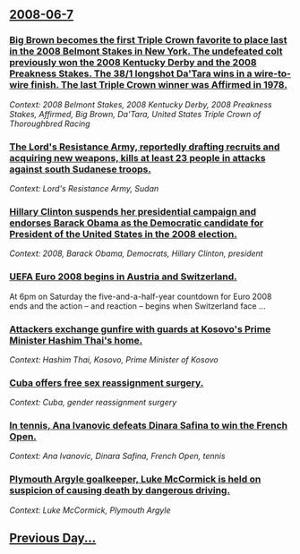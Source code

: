 ## [2008-06-7](/news/2008/06/7/index.md)

### [ Big Brown becomes the first Triple Crown favorite to place last in the 2008 Belmont Stakes in New York. The undefeated colt previously won the 2008 Kentucky Derby and the 2008 Preakness Stakes. The 38/1 longshot Da'Tara wins in a wire-to-wire finish. The last Triple Crown winner was Affirmed in 1978. ](/news/2008/06/7/big-brown-becomes-the-first-triple-crown-favorite-to-place-last-in-the-2008-belmont-stakes-in-new-york-the-undefeated-colt-previously-won.md)
_Context: 2008 Belmont Stakes, 2008 Kentucky Derby, 2008 Preakness Stakes, Affirmed, Big Brown, Da'Tara, United States Triple Crown of Thoroughbred Racing_

### [ The Lord's Resistance Army, reportedly drafting recruits and acquiring new weapons, kills at least 23 people in attacks against south Sudanese troops. ](/news/2008/06/7/the-lord-s-resistance-army-reportedly-drafting-recruits-and-acquiring-new-weapons-kills-at-least-23-people-in-attacks-against-south-sudan.md)
_Context: Lord's Resistance Army, Sudan_

### [ Hillary Clinton suspends her presidential campaign and endorses Barack Obama as the Democratic candidate for President of the United States in the 2008 election. ](/news/2008/06/7/hillary-clinton-suspends-her-presidential-campaign-and-endorses-barack-obama-as-the-democratic-candidate-for-president-of-the-united-states.md)
_Context: 2008, Barack Obama, Democrats, Hillary Clinton, president_

### [ UEFA Euro 2008 begins in Austria and Switzerland. ](/news/2008/06/7/uefa-euro-2008-begins-in-austria-and-switzerland.md)
At 6pm on Saturday the five-and-a-half-year countdown for Euro 2008 ends and the action – and reaction – begins when Switzerland face ...

### [ Attackers exchange gunfire with guards at Kosovo's Prime Minister Hashim Thai's home. ](/news/2008/06/7/attackers-exchange-gunfire-with-guards-at-kosovo-s-prime-minister-hashim-thaci-s-home.md)
_Context: Hashim Thai, Kosovo, Prime Minister of Kosovo_

### [ Cuba offers free sex reassignment surgery. ](/news/2008/06/7/cuba-offers-free-sex-reassignment-surgery.md)
_Context: Cuba, gender reassignment surgery_

### [ In tennis, Ana Ivanovic defeats Dinara Safina to win the French Open. ](/news/2008/06/7/in-tennis-ana-ivanovic-defeats-dinara-safina-to-win-the-french-open.md)
_Context: Ana Ivanovic, Dinara Safina, French Open, tennis_

### [ Plymouth Argyle goalkeeper, Luke McCormick is held on suspicion of causing death by dangerous driving. ](/news/2008/06/7/plymouth-argyle-goalkeeper-luke-mccormick-is-held-on-suspicion-of-causing-death-by-dangerous-driving.md)
_Context: Luke McCormick, Plymouth Argyle_

## [Previous Day...](/news/2008/06/6/index.md)

